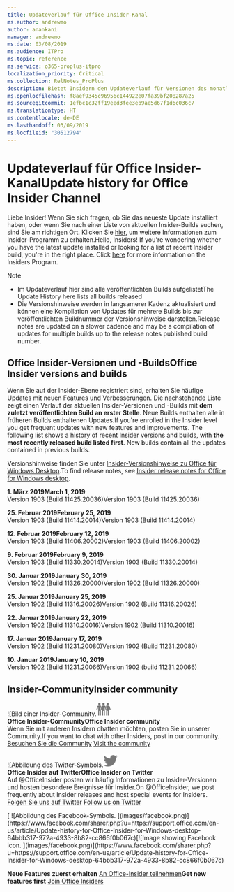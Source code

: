 ```yaml
---
title: Updateverlauf für Office Insider-Kanal
ms.author: andrewmo
author: anankani
manager: andrewmo
ms.date: 03/08/2019
ms.audience: ITPro
ms.topic: reference
ms.service: o365-proplus-itpro
localization_priority: Critical
ms.collection: RelNotes_ProPlus
description: Bietet Insidern den Updateverlauf für Versionen des monatlichen Kanals (Insider Fast) für Windows Desktop.
ms.openlocfilehash: f8aef9345c96956c144922e07fa39bf208287a25
ms.sourcegitcommit: 1efbc1c32ff19eed3fee3eb9ae5d67f1d6c036c7
ms.translationtype: HT
ms.contentlocale: de-DE
ms.lasthandoff: 03/09/2019
ms.locfileid: "30512794"
---
```

# <a name="update-history-for-office-insider-channel"></a><span data-ttu-id="19eaa-103">Updateverlauf für Office Insider-Kanal</span><span class="sxs-lookup"><span data-stu-id="19eaa-103">Update history for Office Insider Channel</span></span>

<span data-ttu-id="19eaa-p101">Liebe Insider! Wenn Sie sich fragen, ob Sie das neueste Update installiert haben, oder wenn Sie nach einer Liste von aktuellen Insider-Builds suchen, sind Sie am richtigen Ort. Klicken Sie [hier](https://insider.office.com/), um weitere Informationen zum Insider-Programm zu erhalten.</span><span class="sxs-lookup"><span data-stu-id="19eaa-p101">Hello, Insiders! If you're wondering whether you have the latest update installed or looking for a list of recent Insider build, you're in the right place. Click [here](https://insider.office.com/) for more information on the Insiders Program.</span></span>

> [!NOTE]
> - <span data-ttu-id="19eaa-107">Im Updateverlauf hier sind alle veröffentlichten Builds aufgelistet</span><span class="sxs-lookup"><span data-stu-id="19eaa-107">The Update History here lists all builds released</span></span>
> - <span data-ttu-id="19eaa-108">Die Versionshinweise werden in langsamerer Kadenz aktualisiert und können eine Kompilation von Updates für mehrere Builds bis zur veröffentlichten Buildnummer der Versionshinweise darstellen.</span><span class="sxs-lookup"><span data-stu-id="19eaa-108">Release notes are updated on a slower cadence and may be a compilation of updates for multiple builds up to the release notes published build number.</span></span>



## <a name="office-insider-versions-and-builds"></a><span data-ttu-id="19eaa-109">Office Insider-Versionen und -Builds</span><span class="sxs-lookup"><span data-stu-id="19eaa-109">Office Insider versions and builds</span></span>

<span data-ttu-id="19eaa-p102">Wenn Sie auf der Insider-Ebene registriert sind, erhalten Sie häufige Updates mit neuen Features und Verbesserungen. Die nachstehende Liste zeigt einen Verlauf der aktuellen Insider-Versionen und -Builds mit **dem zuletzt veröffentlichten Build an erster Stelle**. Neue Builds enthalten alle in früheren Builds enthaltenen Updates.</span><span class="sxs-lookup"><span data-stu-id="19eaa-p102">If you're enrolled in the Insider level you get frequent updates with new features and improvements. The following list shows a history of recent Insider versions and builds, with **the most recently released build listed first**. New builds contain all the updates contained in previous builds.</span></span> 

<span data-ttu-id="19eaa-113">Versionshinweise finden Sie unter [Insider-Versionshinweise zu Office für Windows Desktop](https://docs.microsoft.com/de-DE/OfficeUpdates/release-notes-office-insider).</span><span class="sxs-lookup"><span data-stu-id="19eaa-113">To find release notes, see [Insider release notes for Office for Windows desktop](https://docs.microsoft.com/de-DE/OfficeUpdates/release-notes-office-insider).</span></span>

<span data-ttu-id="19eaa-114">**1. März 2019**</span><span class="sxs-lookup"><span data-stu-id="19eaa-114">**March 1, 2019**</span></span><br/> <span data-ttu-id="19eaa-115">Version 1903 (Build 11425.20036)</span><span class="sxs-lookup"><span data-stu-id="19eaa-115">Version 1903 (Build 11425.20036)</span></span><br/> 

<span data-ttu-id="19eaa-116">**25. Februar 2019**</span><span class="sxs-lookup"><span data-stu-id="19eaa-116">**February 25, 2019**</span></span><br/> <span data-ttu-id="19eaa-117">Version 1903 (Build 11414.20014)</span><span class="sxs-lookup"><span data-stu-id="19eaa-117">Version 1903 (Build 11414.20014)</span></span><br/> 

<span data-ttu-id="19eaa-118">**12. Februar 2019**</span><span class="sxs-lookup"><span data-stu-id="19eaa-118">**February 12, 2019**</span></span><br/> <span data-ttu-id="19eaa-119">Version 1903 (Build 11406.20002)</span><span class="sxs-lookup"><span data-stu-id="19eaa-119">Version 1903 (Build 11406.20002)</span></span><br/> 

<span data-ttu-id="19eaa-120">**9. Februar 2019**</span><span class="sxs-lookup"><span data-stu-id="19eaa-120">**February 9, 2019**</span></span><br/> <span data-ttu-id="19eaa-121">Version 1903 (Build 11330.20014)</span><span class="sxs-lookup"><span data-stu-id="19eaa-121">Version 1903 (Build 11330.20014)</span></span><br/> 

<span data-ttu-id="19eaa-122">**30. Januar 2019**</span><span class="sxs-lookup"><span data-stu-id="19eaa-122">**January 30, 2019**</span></span><br/> <span data-ttu-id="19eaa-123">Version 1902 (Build 11326.20000)</span><span class="sxs-lookup"><span data-stu-id="19eaa-123">Version 1902 (Build 11326.20000)</span></span><br/> 

<span data-ttu-id="19eaa-124">**25. Januar 2019**</span><span class="sxs-lookup"><span data-stu-id="19eaa-124">**January 25, 2019**</span></span><br/> <span data-ttu-id="19eaa-125">Version 1902 (Build 11316.20026)</span><span class="sxs-lookup"><span data-stu-id="19eaa-125">Version 1902 (Build 11316.20026)</span></span><br/> 

<span data-ttu-id="19eaa-126">**22. Januar 2019**</span><span class="sxs-lookup"><span data-stu-id="19eaa-126">**January 22, 2019**</span></span><br/> <span data-ttu-id="19eaa-127">Version 1902 (Build 11310.20016)</span><span class="sxs-lookup"><span data-stu-id="19eaa-127">Version 1902 (Build 11310.20016)</span></span><br/> 

<span data-ttu-id="19eaa-128">**17. Januar 2019**</span><span class="sxs-lookup"><span data-stu-id="19eaa-128">**January 17, 2019**</span></span><br/> <span data-ttu-id="19eaa-129">Version 1902 (Build 11231.20080)</span><span class="sxs-lookup"><span data-stu-id="19eaa-129">Version 1902 (Build 11231.20080)</span></span><br/>

<span data-ttu-id="19eaa-130">**10. Januar 2019**</span><span class="sxs-lookup"><span data-stu-id="19eaa-130">**January 10, 2019**</span></span><br/> <span data-ttu-id="19eaa-131">Version 1902 (Build 11231.20066)</span><span class="sxs-lookup"><span data-stu-id="19eaa-131">Version 1902 (build 11231.20066)</span></span><br/> 


## <a name="insider-community"></a><span data-ttu-id="19eaa-132">Insider-Community</span><span class="sxs-lookup"><span data-stu-id="19eaa-132">Insider community</span></span>

<span data-ttu-id="19eaa-133">![Bild einer Insider-Community.</span><span class="sxs-lookup"><span data-stu-id="19eaa-133">![Image showing insider community.</span></span> ](images/insidercommunity.png) <br/>
<span data-ttu-id="19eaa-134">**Office Insider-Community**</span><span class="sxs-lookup"><span data-stu-id="19eaa-134">**Office Insider community**</span></span><br/> <span data-ttu-id="19eaa-135">Wenn Sie mit anderen Insidern chatten möchten, posten Sie in unserer Community.</span><span class="sxs-lookup"><span data-stu-id="19eaa-135">If you want to chat with other Insiders, post in our community.</span></span><br/><span data-ttu-id="19eaa-136"> 
[Besuchen Sie die Community](https://go.microsoft.com/fwlink/?linkid=843493)</span><span class="sxs-lookup"><span data-stu-id="19eaa-136"> 
[Visit the community](https://go.microsoft.com/fwlink/?linkid=843493)</span></span><br/> 

<span data-ttu-id="19eaa-137">![Abbildung des Twitter-Symbols.</span><span class="sxs-lookup"><span data-stu-id="19eaa-137">![Image showing twitter icon.</span></span> ](images/twitter.png)<br/>
<span data-ttu-id="19eaa-138">**Office Insider auf Twitter**</span><span class="sxs-lookup"><span data-stu-id="19eaa-138">**Office Insider on Twitter**</span></span><br/> <span data-ttu-id="19eaa-139">Auf @OfficeInsider posten wir häufig Informationen zu Insider-Versionen und hosten besondere Ereignisse für Insider.</span><span class="sxs-lookup"><span data-stu-id="19eaa-139">On @OfficeInsider, we post frequently about Insider releases and host special events for Insiders.</span></span><br/><span data-ttu-id="19eaa-140"> 
[Folgen Sie uns auf Twitter](https://go.microsoft.com/fwlink/?linkid=717717)</span><span class="sxs-lookup"><span data-stu-id="19eaa-140"> 
[Follow us on Twitter](https://go.microsoft.com/fwlink/?linkid=717717)</span></span><br/> 

<span data-ttu-id="19eaa-141">
  [
  ![Abbildung des Facebook-Symbols. ](images/facebook.png)](https://www.facebook.com/sharer.php?u=https://support.office.com/en-us/article/Update-history-for-Office-Insider-for-Windows-desktop-64bbb317-972a-4933-8b82-cc866f0b067c)</span><span class="sxs-lookup"><span data-stu-id="19eaa-141">[![Image showing Facebook icon. ](images/facebook.png)](https://www.facebook.com/sharer.php?u=https://support.office.com/en-us/article/Update-history-for-Office-Insider-for-Windows-desktop-64bbb317-972a-4933-8b82-cc866f0b067c)</span></span>


<span data-ttu-id="19eaa-142">**Neue Features zuerst erhalten**
[An Office-Insider teilnehmen](https://insider.office.com/)</span><span class="sxs-lookup"><span data-stu-id="19eaa-142">**Get new features first**
[Join Office Insiders](https://insider.office.com/)</span></span>